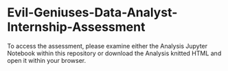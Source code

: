 # Evil-Geniuses-Data-Analyst-Internship-Assessment
To access the assessment, please examine either the Analysis Jupyter Notebook within this repository or download the Analysis knitted HTML and open it within your browser.
